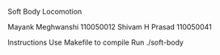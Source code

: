 Soft Body Locomotion

Mayank Meghwanshi 110050012
Shivam H Prasad 110050041

Instructions
	Use Makefile to compile
	Run ./soft-body